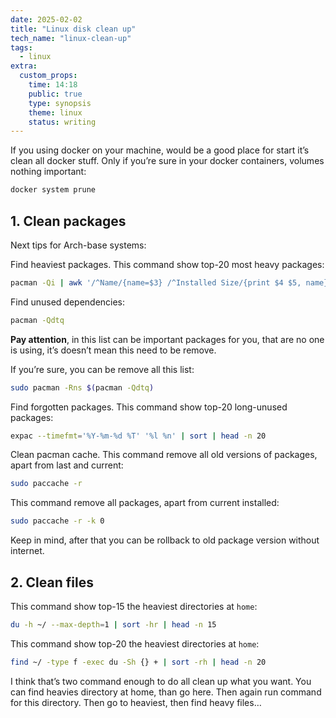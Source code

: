 ```yaml
---
date: 2025-02-02
title: "Linux disk clean up"
tech_name: "linux-clean-up"
tags:
  - linux
extra:
  custom_props:
    time: 14:18
    public: true
    type: synopsis
    theme: linux
    status: writing
---
```

If you using docker on your machine, would be a good place for start it’s clean all docker stuff. Only if you’re sure in your docker containers, volumes nothing important:
```sh
docker system prune
```

## 1.  Clean packages
Next tips for Arch-base systems:

 Find heaviest packages. This command show top-20 most heavy packages:
```sh
pacman -Qi | awk '/^Name/{name=$3} /^Installed Size/{print $4 $5, name}' | sort -hr | head -n 20
```

Find unused dependencies:
```sh
pacman -Qdtq
```
**Pay attention**, in this list can be important packages for you, that are no one is using, it’s doesn’t mean this need to be remove.

If you’re sure, you can be remove all this list:
```sh
sudo pacman -Rns $(pacman -Qdtq)
```

Find forgotten packages. This command show top-20 long-unused packages:
```sh
expac --timefmt='%Y-%m-%d %T' '%l %n' | sort | head -n 20
```

Clean pacman cache. This command remove all old versions of packages, apart from last and current:
```sh
sudo paccache -r
```
This command remove all packages, apart from current installed:
```sh
sudo paccache -r -k 0
```
Keep in mind, after that you can be rollback to old package version without internet.

## 2. Clean files
This command show top-15 the heaviest directories at `home`:
```sh
du -h ~/ --max-depth=1 | sort -hr | head -n 15
```

This command show top-20 the heaviest directories at `home`:
```sh
find ~/ -type f -exec du -Sh {} + | sort -rh | head -n 20
```

I think that’s two command enough to do all clean up what you want. You can find heavies directory at home, than go here. Then again run command for this directory. Then go to heaviest, then find heavy files… 